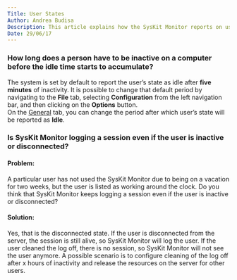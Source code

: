 ```yaml
---
Title: User States
Author: Andrea Budisa
Description: This article explains how the SysKit Monitor reports on user states.
Date: 29/06/17
---
```

### How long does a person have to be inactive on a computer before the idle time starts to accumulate?

The system is set by default to report the user’s state as idle after __five minutes__ of inactivity. It is possible to change that default period by navigating to the __File__ tab, selecting __Configuration__ from the left navigation bar, and then clicking on the __Options__ button.  
On the [General](#internal/get-to-know-syskit-monitor/backstage-screen/configuration/options) tab, you can change the period after which user’s state will be reported as __Idle__.

### Is SysKit Monitor logging a session even if the user is inactive or disconnected?
#### Problem:
A particular user has not used the SysKit Monitor due to being on a vacation for two weeks, but the user is listed as working around the clock. Do you think that SysKit Monitor keeps logging a session even if the user is inactive or disconnected?
#### Solution:
Yes, that is the disconnected state. If the user is disconnected from the server, the session is still alive, so SysKit Monitor will log the user. If the user cleaned the log off, there is no session, so SysKit Monitor will not see the user anymore. A possible scenario is to configure cleaning of the log off after x hours of inactivity and release the resources on the server for other users.